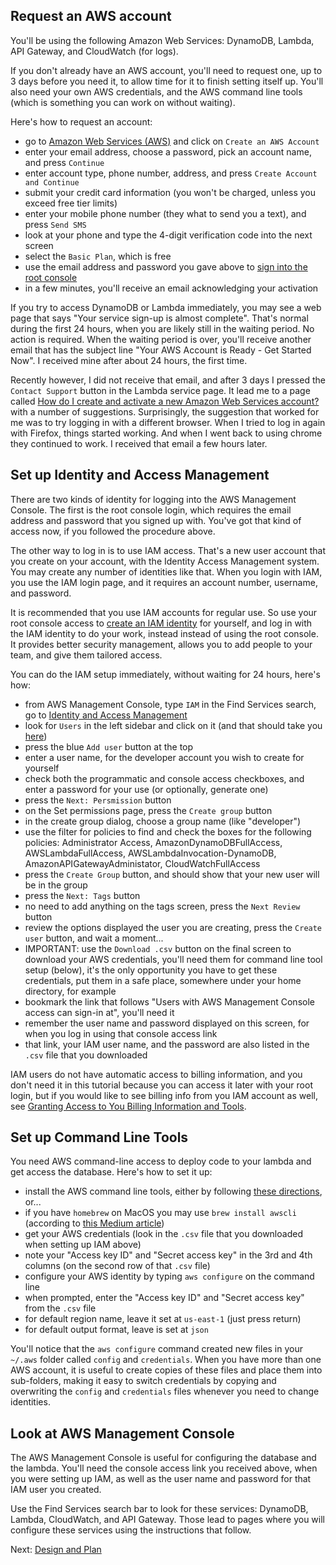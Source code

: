 ## Request an AWS account

You'll be using the following Amazon Web Services: DynamoDB, Lambda, API Gateway, and CloudWatch (for logs).

If you don't already have an AWS account, you'll need to request one, up to 3 days before you need it, to allow
time for it to finish setting itself up. You'll also need your own AWS credentials, and the AWS command line tools
(which is something you can work on without waiting).

Here's how to request an account:
- go to [Amazon Web Services (AWS)](https://aws.amazon.com/) and click on `Create an AWS Account`
- enter your email address, choose a password, pick an account name, and press `Continue`
- enter account type, phone number, address, and press `Create Account and Continue`
- submit your credit card information (you won't be charged, unless you exceed free tier limits)
- enter your mobile phone number (they what to send you a text), and press `Send SMS`
- look at your phone and type the 4-digit verification code into the next screen
- select the `Basic Plan`, which is free
- use the email address and password you gave above to [sign into the root console](https://console.aws.amazon.com/)
- in a few minutes, you'll receive an email acknowledging your activation

If you try to access DynamoDB or Lambda immediately, you may see a web page that says
"Your service sign-up is almost complete". That's normal during the first 24 hours, when you are likely still in the
waiting period. No action is required. When the waiting period is over, you'll receive another email that has the
subject line "Your AWS Account is Ready - Get Started Now". I received mine after about 24 hours, the first time.

Recently however, I did not receive that email, and after 3 days I pressed the `Contact Support` button in the
Lambda service page. It lead me to a page called
[How do I create and activate a new Amazon Web Services account?](https://aws.amazon.com/premiumsupport/knowledge-center/create-and-activate-aws-account/)
with a number of suggestions. Surprisingly, the suggestion that worked for me was to try logging in with a different
browser. When I tried to log in again with Firefox, things started working. And when I went back to using chrome they
continued to work. I received that email a few hours later.

## Set up Identity and Access Management

There are two kinds of identity for logging into the AWS Management Console. The first is the
root console login, which requires the email address and password that you signed up with. You've got that kind of
access now, if you followed the procedure above.

The other way to log in is to use IAM access. That's a new user account that you create on
your account, with the Identity Access Management system. You may create any number of identities like that.
When you login with IAM, you use the IAM login page, and it requires an account number, username, and password. 

It is recommended that you use IAM accounts for regular use. So use your root console access to
[create an IAM identity](https://docs.aws.amazon.com/IAM/latest/UserGuide/id_users_create.html#id_users_create_console)
for yourself, and log in with the IAM identity to do your work, instead instead of using the root console. It provides
better security management, allows you to add people to your team, and give them tailored access.

You can do the IAM setup immediately, without waiting for 24 hours, here's how:
- from AWS Management Console, type `IAM` in the Find Services search, go to [Identity and Access Management](https://console.aws.amazon.com/iam/home)
- look for `Users` in the left sidebar and click on it (and that should take you [here](https://console.aws.amazon.com/iam/home?#/users))
- press the blue `Add user` button at the top
- enter a user name, for the developer account you wish to create for yourself
- check both the programmatic and console access checkboxes, and enter a password for your use (or optionally, generate one)
- press the  `Next: Persmission` button
- on the Set permissions page, press the `Create group` button
- in the create group dialog, choose a group name (like "developer")
- use the filter for policies to find and check the boxes for the following policies: Administrator Access, AmazonDynamoDBFullAccess, AWSLambdaFullAccess, AWSLambdaInvocation-DynamoDB, AmazonAPIGatewayAdministator, CloudWatchFullAccess 
- press the `Create Group` button, and should show that your new user will be in the group
- press the `Next: Tags` button
- no need to add anything on the tags screen, press the `Next Review` button
- review the options displayed the user you are creating, press the `Create user` button, and wait a moment...
- IMPORTANT: use the `Download .csv` button on the final screen to download your AWS credentials, you'll need them for command line tool setup (below), it's the only opportunity you have to get these credentials, put them in a safe place, somewhere under your home directory, for example
- bookmark the link that follows "Users with AWS Management Console access can sign-in at", you'll need it
- remember the user name and password displayed on this screen, for when you log in using that console access link
- that link, your IAM user name, and the password are also listed in the `.csv` file that you downloaded

IAM users do not have automatic access to billing information, and you don't need it in this tutorial because you can
access it later with your root login, but if you would like to see billing info from you IAM account as well, see
[Granting Access to You Billing Information and Tools](https://docs.aws.amazon.com/awsaccountbilling/latest/aboutv2/grantaccess.html).

## Set up Command Line Tools

You need AWS command-line access to deploy code to your lambda and get access the database. Here's how to set it up: 
- install the AWS command line tools, either by following [these directions](https://docs.aws.amazon.com/cli/latest/userguide/cli-chap-install.html), or...
- if you have `homebrew` on MacOS you may use `brew install awscli` (according to [this Medium article](https://medium.com/@yogeshdarji99/steps-to-install-awscli-on-mac-5bad783483a)) 
- get your AWS credentials (look in the `.csv` file that you downloaded when setting up IAM above)
- note your "Access key ID" and "Secret access key" in the 3rd and 4th columns (on the second row of that `.csv` file)
- configure your AWS identity by typing `aws configure` on the command line
- when prompted, enter the "Access key ID" and "Secret access key" from the `.csv` file
- for default region name, leave it set at `us-east-1` (just press return)
- for default output format, leave is set at `json`

You'll notice that the `aws configure` command created new files in your `~/.aws` folder
called `config` and `credentials`. When you have more than one AWS account, it is useful to create copies of these
files and place them into sub-folders, making it easy to switch credentials by copying and overwriting
the `config` and `credentials` files whenever you need to change identities.   

## Look at AWS Management Console

The AWS Management Console is useful for configuring the database and the lambda.
You'll need the console access link you received above, when you were setting up IAM, as well as the
user name and password for that IAM user you created.

Use the Find Services search bar to look for these services: DynamoDB, Lambda, CloudWatch,
and API Gateway. Those lead to pages where you will configure these services using the instructions that follow.

Next: [Design and Plan](02-design-and-plan.md)
